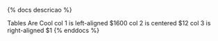 {% docs descricao %}

Tables	Are	Cool
col 1 is	left-aligned	$1600
col 2 is	centered	$12
col 3 is	right-aligned	$1
{% enddocs %}